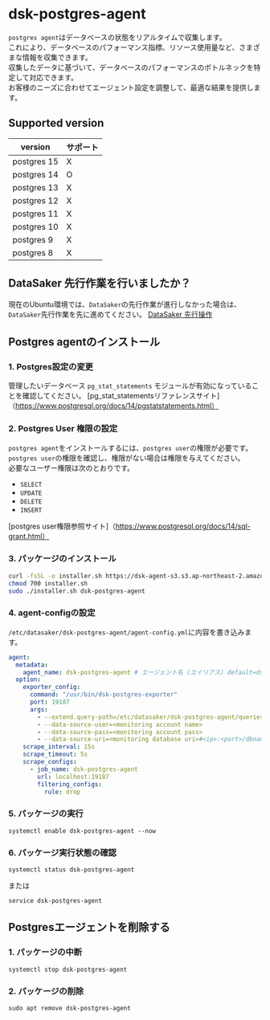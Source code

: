 # dsk-postgres-agent

`postgres agent`はデータベースの状態をリアルタイムで収集します。\
これにより、データベースのパフォーマンス指標、リソース使用量など、さまざまな情報を収集できます。\
収集したデータに基づいて、データベースのパフォーマンスのボトルネックを特定して対応できます。\
お客様のニーズに合わせてエージェント設定を調整して、最適な結果を提供します。


## Supported version

| version |サポート|
| ----------- | ------- |
| postgres 15 | X |
| postgres 14 | O |
| postgres 13 | X |
| postgres 12 | X |
| postgres 11 | X |
| postgres 10 | X |
| postgres 9 | X |
| postgres 8 | X |

## DataSaker 先行作業を行いましたか？

現在のUbuntu環境では、`DataSaker`の先行作業が進行しなかった場合は、`DataSaker`先行作業を先に進めてください。 [DataSaker 先行操作]($%7BPREPARATION\_MANUAL\_KR%7D/)


## Postgres agentのインストール

### 1. Postgres設定の変更

管理したいデータベース `pg_stat_statements` モジュールが有効になっていることを確認してください。
[pg\_stat\_statementsリファレンスサイト]（https://www.postgresql.org/docs/14/pgstatstatements.html）

### 2. Postgres User 権限の設定

`postgres agent`をインストールするには、`postgres user`の権限が必要です。\
`postgres user`の権限を確認し、権限がない場合は権限を与えてください。\
必要なユーザー権限は次のとおりです。

* `SELECT`
* `UPDATE`
* `DELETE`
* `INSERT`

[postgres user権限参照サイト]（https://www.postgresql.org/docs/14/sql-grant.html）

### 3. パッケージのインストール

``` bash
curl -fsSL -o installer.sh https://dsk-agent-s3.s3.ap-northeast-2.amazonaws.com/dsk-agent-s3/public/install.sh
chmod 700 installer.sh
sudo ./installer.sh dsk-postgres-agent
```

### 4. agent-configの設定

`/etc/datasaker/dsk-postgres-agent/agent-config.yml`に内容を書き込みます。

``` yaml
agent:
  metadata:
    agent_name: dsk-postgres-agent # エージェント名 (エイリアス) default=dsk-postgres-agent
  option:
    exporter_config:
      command: "/usr/bin/dsk-postgres-exporter"
      port: 19187
      args:
        - --extend.query-path=/etc/datasaker/dsk-postgres-agent/queries.yaml
        - --data-source-user=<monitoring account name>
        - --data-source-pass=<monitoring account pass>
        - --data-source-uri=<monitoring database uri>#<ip>:<port>/dbname
    scrape_interval: 15s
    scrape_timeout: 5s
    scrape_configs:
      - job_name: dsk-postgres-agent
        url: localhost:19187
        filtering_configs:
          rule: drop
```

### 5. パッケージの実行

```shell
systemctl enable dsk-postgres-agent --now
```

### 6. パッケージ実行状態の確認

```shell
systemctl status dsk-postgres-agent
```

または

```shell
service dsk-postgres-agent
```

## Postgresエージェントを削除する

### 1. パッケージの中断

```shell
systemctl stop dsk-postgres-agent
```

### 2. パッケージの削除

```shell
sudo apt remove dsk-postgres-agent
```